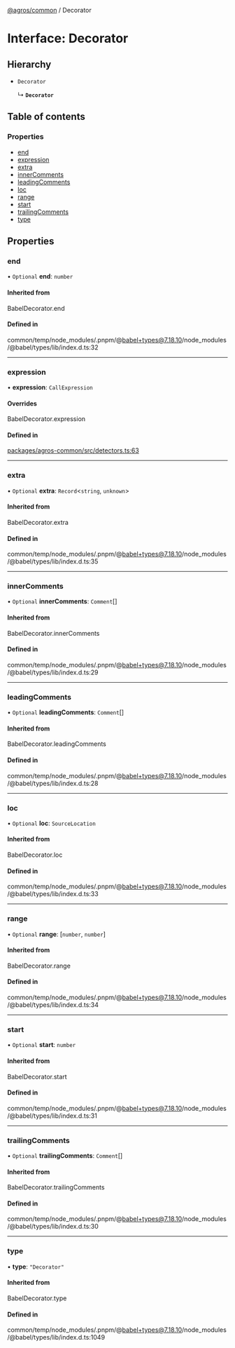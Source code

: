 [@agros/common](../index.md) / Decorator

# Interface: Decorator

## Hierarchy

- `Decorator`

  ↳ **`Decorator`**

## Table of contents

### Properties

- [end](Decorator.md#end)
- [expression](Decorator.md#expression)
- [extra](Decorator.md#extra)
- [innerComments](Decorator.md#innercomments)
- [leadingComments](Decorator.md#leadingcomments)
- [loc](Decorator.md#loc)
- [range](Decorator.md#range)
- [start](Decorator.md#start)
- [trailingComments](Decorator.md#trailingcomments)
- [type](Decorator.md#type)

## Properties

### <a id="end" name="end"></a> end

• `Optional` **end**: `number`

#### Inherited from

BabelDecorator.end

#### Defined in

common/temp/node_modules/.pnpm/@babel+types@7.18.10/node_modules/@babel/types/lib/index.d.ts:32

___

### <a id="expression" name="expression"></a> expression

• **expression**: `CallExpression`

#### Overrides

BabelDecorator.expression

#### Defined in

[packages/agros-common/src/detectors.ts:63](https://github.com/agrosjs/agros/blob/64c5bfe/packages/agros-common/src/detectors.ts#L63)

___

### <a id="extra" name="extra"></a> extra

• `Optional` **extra**: `Record`<`string`, `unknown`\>

#### Inherited from

BabelDecorator.extra

#### Defined in

common/temp/node_modules/.pnpm/@babel+types@7.18.10/node_modules/@babel/types/lib/index.d.ts:35

___

### <a id="innercomments" name="innercomments"></a> innerComments

• `Optional` **innerComments**: `Comment`[]

#### Inherited from

BabelDecorator.innerComments

#### Defined in

common/temp/node_modules/.pnpm/@babel+types@7.18.10/node_modules/@babel/types/lib/index.d.ts:29

___

### <a id="leadingcomments" name="leadingcomments"></a> leadingComments

• `Optional` **leadingComments**: `Comment`[]

#### Inherited from

BabelDecorator.leadingComments

#### Defined in

common/temp/node_modules/.pnpm/@babel+types@7.18.10/node_modules/@babel/types/lib/index.d.ts:28

___

### <a id="loc" name="loc"></a> loc

• `Optional` **loc**: `SourceLocation`

#### Inherited from

BabelDecorator.loc

#### Defined in

common/temp/node_modules/.pnpm/@babel+types@7.18.10/node_modules/@babel/types/lib/index.d.ts:33

___

### <a id="range" name="range"></a> range

• `Optional` **range**: [`number`, `number`]

#### Inherited from

BabelDecorator.range

#### Defined in

common/temp/node_modules/.pnpm/@babel+types@7.18.10/node_modules/@babel/types/lib/index.d.ts:34

___

### <a id="start" name="start"></a> start

• `Optional` **start**: `number`

#### Inherited from

BabelDecorator.start

#### Defined in

common/temp/node_modules/.pnpm/@babel+types@7.18.10/node_modules/@babel/types/lib/index.d.ts:31

___

### <a id="trailingcomments" name="trailingcomments"></a> trailingComments

• `Optional` **trailingComments**: `Comment`[]

#### Inherited from

BabelDecorator.trailingComments

#### Defined in

common/temp/node_modules/.pnpm/@babel+types@7.18.10/node_modules/@babel/types/lib/index.d.ts:30

___

### <a id="type" name="type"></a> type

• **type**: ``"Decorator"``

#### Inherited from

BabelDecorator.type

#### Defined in

common/temp/node_modules/.pnpm/@babel+types@7.18.10/node_modules/@babel/types/lib/index.d.ts:1049
